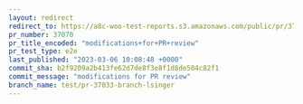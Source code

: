 ```yaml
---
layout: redirect
redirect_to: https://a8c-woo-test-reports.s3.amazonaws.com/public/pr/37070/e2e/index.html
pr_number: 37070
pr_title_encoded: "modifications+for+PR+review"
pr_test_type: e2e
last_published: "2023-03-06 10:08:48 +0000"
commit_sha: b2f9209a2b413fe62d7de8f3e8f1d8de504c82f1
commit_message: "modifications for PR review"
branch_name: test/pr-37033-branch-lsinger
---
```


